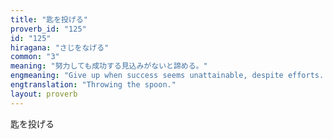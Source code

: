 ```yaml
---
title: "匙を投げる"
proverb_id: "125"
id: "125"
hiragana: "さじをなげる"
common: "3"
meaning: "努力しても成功する見込みがないと諦める。"
engmeaning: "Give up when success seems unattainable, despite efforts. Throw in the towel."
engtranslation: "Throwing the spoon."
layout: proverb
---
```


匙を投げる
